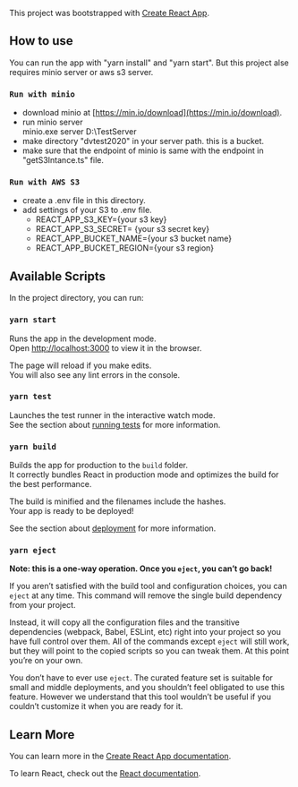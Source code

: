 This project was bootstrapped with [Create React App](https://github.com/facebook/create-react-app).

## How to use
You can run the app with "yarn install" and "yarn start".
But this project alse requires minio server or aws s3 server.

### `Run with minio`
 * download minio at [https://min.io/download](https://min.io/download).
 * run minio server  
    minio.exe server D:\TestServer  
 * make directory "dvtest2020" in your server path. this is a bucket.
 * make sure that the endpoint of minio is same with the endpoint in "getS3Intance.ts" file.

### `Run with AWS S3`
 * create a .env file in this directory.
 * add settings of your S3 to .env file.   
   * REACT_APP_S3_KEY={your s3 key}    
   * REACT_APP_S3_SECRET= {your s3 secret key}   
   * REACT_APP_BUCKET_NAME={your s3 bucket name}   
   * REACT_APP_BUCKET_REGION={your s3 region}   

## Available Scripts

In the project directory, you can run:

### `yarn start`

Runs the app in the development mode.<br />
Open [http://localhost:3000](http://localhost:3000) to view it in the browser.

The page will reload if you make edits.<br />
You will also see any lint errors in the console.

### `yarn test`

Launches the test runner in the interactive watch mode.<br />
See the section about [running tests](https://facebook.github.io/create-react-app/docs/running-tests) for more information.

### `yarn build`

Builds the app for production to the `build` folder.<br />
It correctly bundles React in production mode and optimizes the build for the best performance.

The build is minified and the filenames include the hashes.<br />
Your app is ready to be deployed!

See the section about [deployment](https://facebook.github.io/create-react-app/docs/deployment) for more information.

### `yarn eject`

**Note: this is a one-way operation. Once you `eject`, you can’t go back!**

If you aren’t satisfied with the build tool and configuration choices, you can `eject` at any time. This command will remove the single build dependency from your project.

Instead, it will copy all the configuration files and the transitive dependencies (webpack, Babel, ESLint, etc) right into your project so you have full control over them. All of the commands except `eject` will still work, but they will point to the copied scripts so you can tweak them. At this point you’re on your own.

You don’t have to ever use `eject`. The curated feature set is suitable for small and middle deployments, and you shouldn’t feel obligated to use this feature. However we understand that this tool wouldn’t be useful if you couldn’t customize it when you are ready for it.

## Learn More

You can learn more in the [Create React App documentation](https://facebook.github.io/create-react-app/docs/getting-started).

To learn React, check out the [React documentation](https://reactjs.org/).
